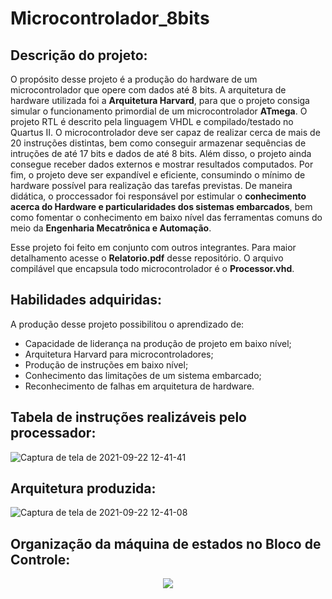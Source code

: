 # Microcontrolador_8bits

## Descrição do projeto:

O propósito desse projeto é a produção do hardware de um microcontrolador que opere com dados até 8 bits. A arquitetura de hardware utilizada foi a **Arquitetura Harvard**, para que o projeto consiga simular o funcionamento primordial de um microcontrolador **ATmega**. O projeto RTL é descrito pela linguagem VHDL e compilado/testado no Quartus II. O microcontrolador deve ser capaz de realizar cerca de mais de 20 instruções distintas, bem como conseguir armazenar sequências de intruções de até 17 bits e dados de até 8 bits. Além disso, o projeto ainda consegue receber dados externos e mostrar resultados computados. Por fim, o projeto deve ser expandível e eficiente, consumindo o mínimo de hardware possível para realização das tarefas previstas. De maneira didática, o proccessador foi responsável por estimular o **conhecimento acerca do Hardware e particularidades dos sistemas embarcados**, bem como fomentar o conhecimento em baixo nível das ferramentas comuns do meio da **Engenharia Mecatrônica e Automação**.

Esse projeto foi feito em conjunto com outros integrantes. Para maior detalhamento acesse o **Relatorio.pdf** desse repositório. O arquivo compilável que encapsula todo microcontrolador é o **Processor.vhd**.

## Habilidades adquiridas:

A produção desse projeto possibilitou o aprendizado de:
* Capacidade de liderança na produção de projeto em baixo nível;
* Arquitetura Harvard para microcontroladores; 
* Produção de instruções em baixo nível;
* Conhecimento das limitações de um sistema embarcado;
* Reconhecimento de falhas em arquitetura de hardware.

## Tabela de instruções realizáveis pelo processador:

![Captura de tela de 2021-09-22 12-41-41](https://user-images.githubusercontent.com/48588172/134376829-33a385d8-141c-4974-b772-cc376bab4ff3.png)

## Arquitetura produzida:

![Captura de tela de 2021-09-22 12-41-08](https://user-images.githubusercontent.com/48588172/134376947-4600fd6c-4b0e-4422-88ad-8e7f74c1b5f1.png)


## Organização da máquina de estados no Bloco de Controle:

<p align="center">
  <img src="https://user-images.githubusercontent.com/48588172/134377026-d4b8ad50-27a0-49ef-b6c0-38ab99ff496b.png" />
</p>

